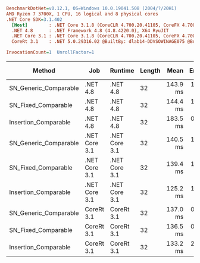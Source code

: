 ``` ini

BenchmarkDotNet=v0.12.1, OS=Windows 10.0.19041.508 (2004/?/20H1)
AMD Ryzen 7 3700X, 1 CPU, 16 logical and 8 physical cores
.NET Core SDK=3.1.402
  [Host]        : .NET Core 3.1.8 (CoreCLR 4.700.20.41105, CoreFX 4.700.20.41903), X64 RyuJIT
  .NET 4.8      : .NET Framework 4.8 (4.8.4220.0), X64 RyuJIT
  .NET Core 3.1 : .NET Core 3.1.8 (CoreCLR 4.700.20.41105, CoreFX 4.700.20.41903), X64 RyuJIT
  CoreRt 3.1    : .NET 5.0.29316.02 @BuiltBy: dlab14-DDVSOWINAGE075 @Branch: master @Commit: 40be8b7e2598b2ccb827fd90cd30c0e2d4496941, X64 AOT

InvocationCount=1  UnrollFactor=1  

```
|                Method |           Job |       Runtime | Length |     Mean |   Error |  StdDev | Gen 0 | Gen 1 | Gen 2 | Allocated |
|---------------------- |-------------- |-------------- |------- |---------:|--------:|--------:|------:|------:|------:|----------:|
| SN_Generic_Comparable |      .NET 4.8 |      .NET 4.8 |     32 | 143.9 ms | 1.45 ms | 1.35 ms |     - |     - |     - |         - |
|   SN_Fixed_Comparable |      .NET 4.8 |      .NET 4.8 |     32 | 144.4 ms | 1.30 ms | 1.15 ms |     - |     - |     - |         - |
|  Insertion_Comparable |      .NET 4.8 |      .NET 4.8 |     32 | 183.5 ms | 0.60 ms | 0.54 ms |     - |     - |     - |         - |
| SN_Generic_Comparable | .NET Core 3.1 | .NET Core 3.1 |     32 | 140.5 ms | 1.80 ms | 1.68 ms |     - |     - |     - |         - |
|   SN_Fixed_Comparable | .NET Core 3.1 | .NET Core 3.1 |     32 | 139.4 ms | 1.60 ms | 1.42 ms |     - |     - |     - |         - |
|  Insertion_Comparable | .NET Core 3.1 | .NET Core 3.1 |     32 | 125.2 ms | 1.13 ms | 1.06 ms |     - |     - |     - |         - |
| SN_Generic_Comparable |    CoreRt 3.1 |    CoreRt 3.1 |     32 | 137.0 ms | 0.64 ms | 0.53 ms |     - |     - |     - |         - |
|   SN_Fixed_Comparable |    CoreRt 3.1 |    CoreRt 3.1 |     32 | 136.5 ms | 0.98 ms | 0.87 ms |     - |     - |     - |         - |
|  Insertion_Comparable |    CoreRt 3.1 |    CoreRt 3.1 |     32 | 133.2 ms | 2.27 ms | 2.13 ms |     - |     - |     - |         - |
